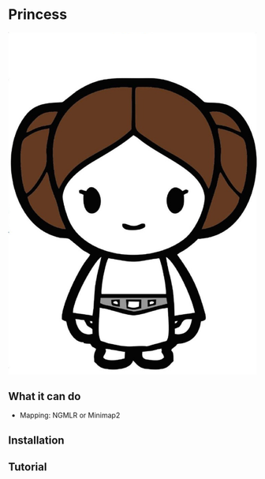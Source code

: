 # Princess
![princess](./pictures/leia.png)
## What it can do
* Mapping:  NGMLR or Minimap2

## Installation
## Tutorial
